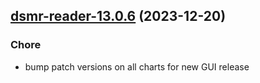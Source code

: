 

## [dsmr-reader-13.0.6](https://github.com/truecharts/charts/compare/dsmr-reader-13.0.5...dsmr-reader-13.0.6) (2023-12-20)

### Chore

- bump patch versions on all charts for new GUI release
  
  